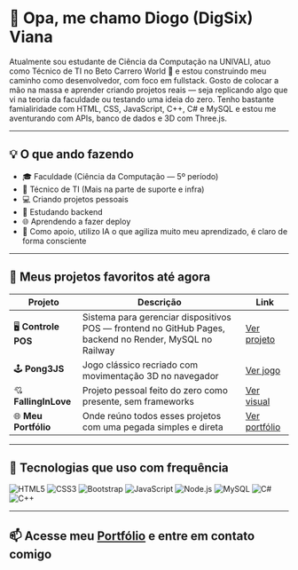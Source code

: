 # 👋 Opa, me chamo Diogo (DigSix) Viana

Atualmente sou estudante de Ciência da Computação na UNIVALI, atuo como Técnico de TI no Beto Carrero World 🎡 e estou construindo meu caminho como desenvolvedor, com foco em fullstack.
Gosto de colocar a mão na massa e aprender criando projetos reais — seja replicando algo que vi na teoria da faculdade ou testando uma ideia do zero. Tenho bastante famialiridade com HTML, CSS, JavaScript, C++, C# e MySQL e estou me aventurando com APIs, banco de dados e 3D com Three.js.

---

## 💡 O que ando fazendo

- 🎓 Faculdade (Ciência da Computação — 5º período)
- 💼 Técnico de TI (Mais na parte de suporte e infra)
- 💻 Criando projetos pessoais
- 🎯 Estudando backend
- 🌐 Aprendendo a fazer deploy
- 🤖 Como apoio, utilizo IA o que agiliza muito meu aprendizado, é claro de forma consciente

---

## 💼 Meus projetos favoritos até agora

| Projeto | Descrição | Link |
|--------|-----------|------|
| 🖥️ **Controle POS** | Sistema para gerenciar dispositivos POS — frontend no GitHub Pages, backend no Render, MySQL no Railway | [Ver projeto](https://digsix.github.io/frontendControlePOSDevice/) |
| 🕹️ **Pong3JS** | Jogo clássico recriado com movimentação 3D no navegador | [Ver jogo](https://digsix.github.io/Pong3JS/) |
| 💘 **FallingInLove** | Projeto pessoal feito do zero como presente, sem frameworks | [Ver visual](https://digsix.github.io/FallingInLove/) |
| 🌐 **Meu Portfólio** | Onde reúno todos esses projetos com uma pegada simples e direta | [Ver portfólio](https://digsix.github.io/Portifolio/) |

---

## 🧰 Tecnologias que uso com frequência

![HTML5](https://img.shields.io/badge/HTML5-E34F26?style=flat&logo=html5&logoColor=white)
![CSS3](https://img.shields.io/badge/CSS3-1572B6?style=flat&logo=css3&logoColor=white)
![Bootstrap](https://img.shields.io/badge/Bootstrap-7952B3?style=flat&logo=bootstrap&logoColor=white)
![JavaScript](https://img.shields.io/badge/JavaScript-F7DF1E?style=flat&logo=javascript&logoColor=black)
![Node.js](https://img.shields.io/badge/Node.js-339933?style=flat&logo=node.js&logoColor=white)
![MySQL](https://img.shields.io/badge/MySQL-4479A1?style=flat&logo=mysql&logoColor=white)
![C#](https://img.shields.io/badge/CSharp-239120?style=flat&logo=csharp&logoColor=white)
![C++](https://img.shields.io/badge/C++-00599C?style=flat&logo=c%2B%2B&logoColor=white)

---

## 📫 Acesse meu [Portfólio](https://digsix.github.io/Portfolio/) e entre em contato comigo
